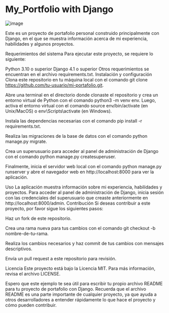# My_Portfolio with Django

![image](https://user-images.githubusercontent.com/112832288/219879921-40e32a9e-fad8-47a6-a6c0-51ad349d4b0b.png)


Este es un proyecto de portafolio personal construido principalmente con Django, en el que se muestra información acerca de mi experiencia, habilidades y algunos proyectos.

Requerimientos del sistema
Para ejecutar este proyecto, se requiere lo siguiente:

Python 3.10 o superior
Django 4.1 o superior
Otros requerimientos se encuentran en el archivo requirements.txt.
Instalación y configuración
Clona este repositorio en tu máquina local con el comando git clone https://github.com/tu-usuario/mi-portafolio.git.

Abre una terminal en el directorio donde clonaste el repositorio y crea un entorno virtual de Python con el comando python3 -m venv env. Luego, activa el entorno virtual con el comando source env/bin/activate (en Unix/MacOS) o env\Scripts\activate (en Windows).

Instala las dependencias necesarias con el comando pip install -r requirements.txt.

Realiza las migraciones de la base de datos con el comando python manage.py migrate.

Crea un superusuario para acceder al panel de administración de Django con el comando python manage.py createsuperuser.

Finalmente, inicia el servidor web local con el comando python manage.py runserver y abre el navegador web en http://localhost:8000 para ver la aplicación.

Uso
La aplicación muestra información sobre mi experiencia, habilidades y proyectos.
Para acceder al panel de administración de Django, inicia sesión con las credenciales del superusuario que creaste anteriormente en http://localhost:8000/admin.
Contribución
Si deseas contribuir a este proyecto, por favor sigue los siguientes pasos:

Haz un fork de este repositorio.

Crea una rama nueva para tus cambios con el comando git checkout -b nombre-de-tu-rama.

Realiza los cambios necesarios y haz commit de tus cambios con mensajes descriptivos.

Envía un pull request a este repositorio para revisión.

Licencia
Este proyecto está bajo la Licencia MIT. Para más información, revisa el archivo LICENSE.

Espero que este ejemplo te sea útil para escribir tu propio archivo README para tu proyecto de portafolio con Django. Recuerda que el archivo README es una parte importante de cualquier proyecto, ya que ayuda a otros desarrolladores a entender rápidamente lo que hace el proyecto y cómo pueden contribuir.
